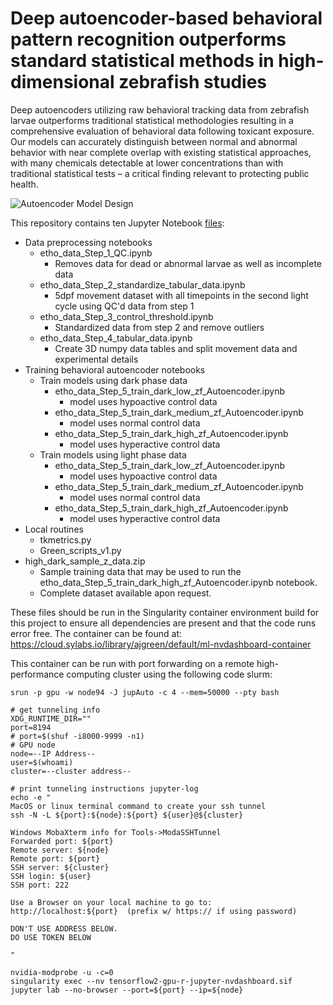 # Deep autoencoder-based behavioral pattern recognition outperforms standard statistical methods in high-dimensional zebrafish studies 
Deep autoencoders utilizing raw behavioral tracking data from zebrafish larvae outperforms traditional statistical methodologies resulting in a comprehensive evaluation of behavioral data following toxicant exposure. Our models can accurately distinguish between normal and abnormal behavior with near complete overlap with existing statistical approaches, with many chemicals detectable at lower concentrations than with traditional statistical tests – a critical finding relevant to protecting public health. 

![Autoencoder Model Design](https://github.com/ajgreen4/auto-behavior-zt/blob/main/Autoencoder%20Model%20Design.png)


This repository contains ten Jupyter Notebook [files](https://github.com/Tanguay-Lab/Manuscripts/tree/main/Green_et_al._(2022)_Manuscript/Files):
 - Data preprocessing notebooks
    - etho_data_Step_1_QC.ipynb
        - Removes data for dead or abnormal larvae as well as incomplete data
    - etho_data_Step_2_standardize_tabular_data.ipynb
        - 5dpf movement dataset with all timepoints in the second light cycle using QC'd data from step 1
    - etho_data_Step_3_control_threshold.ipynb
        - Standardized data from step 2 and remove outliers
    - etho_data_Step_4_tabular_data.ipynb
        - Create 3D numpy data tables and split movement data and experimental details
 - Training behavioral autoencoder notebooks
    - Train models using dark phase data
        - etho_data_Step_5_train_dark_low_zf_Autoencoder.ipynb
            - model uses hypoactive control data
        - etho_data_Step_5_train_dark_medium_zf_Autoencoder.ipynb
            - model uses normal control data
        - etho_data_Step_5_train_dark_high_zf_Autoencoder.ipynb
            - model uses hyperactive control data
    - Train models using light phase data
        - etho_data_Step_5_train_dark_low_zf_Autoencoder.ipynb
            - model uses hypoactive control data
        - etho_data_Step_5_train_dark_medium_zf_Autoencoder.ipynb
            - model uses normal control data
        - etho_data_Step_5_train_dark_high_zf_Autoencoder.ipynb
            - model uses hyperactive control data
 - Local routines
    - tkmetrics.py
    - Green_scripts_v1.py
- high_dark_sample_z_data.zip
    - Sample training data that may be used to run the etho_data_Step_5_train_dark_high_zf_Autoencoder.ipynb notebook.
    - Complete dataset available apon request.

 These files should be run in the Singularity container environment build for this project to ensure all dependencies are present and that the code runs error free. The container can be found at: https://cloud.sylabs.io/library/ajgreen/default/ml-nvdashboard-container

This container can be run with port forwarding on a remote high-performance computing cluster using the following code slurm:

```basg
srun -p gpu -w node94 -J jupAuto -c 4 --mem=50000 --pty bash

# get tunneling info
XDG_RUNTIME_DIR=""
port=8194
# port=$(shuf -i8000-9999 -n1)
# GPU node
node=--IP Address--
user=$(whoami)
cluster=--cluster address--

# print tunneling instructions jupyter-log
echo -e "
MacOS or linux terminal command to create your ssh tunnel
ssh -N -L ${port}:${node}:${port} ${user}@${cluster}

Windows MobaXterm info for Tools->ModaSSHTunnel
Forwarded port: ${port}
Remote server: ${node}
Remote port: ${port}
SSH server: ${cluster}
SSH login: ${user}
SSH port: 222

Use a Browser on your local machine to go to:
http://localhost:${port}  (prefix w/ https:// if using password)

DON'T USE ADDRESS BELOW.
DO USE TOKEN BELOW

"

nvidia-modprobe -u -c=0
singularity exec --nv tensorflow2-gpu-r-jupyter-nvdashboard.sif jupyter lab --no-browser --port=${port} --ip=${node}
```

